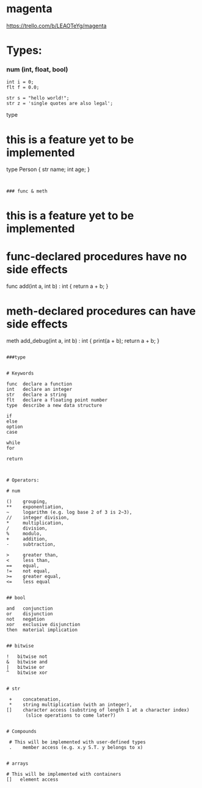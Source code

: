 # magenta
https://trello.com/b/LEAOTeYg/magenta

# Types:

### num (int, float, bool)
  ```
  int i = 0;
  flt f = 0.0;
  
  str s = "hello world!";
  str z = 'single quotes are also legal';
  ```

  type
 
  # this is a feature yet to be implemented
  type Person {
    str name;
    int age;
  }
  
  ```
  
  
### func & meth
  ```
  # this is a feature yet to be implemented
  
  # func-declared procedures have no side effects
  func add(int a, int b) : int {
    return a + b;
  }
  
  # meth-declared procedures can have side effects
  meth add_debug(int a, int b) : int {
    print(a + b);
    return a + b;
  }
  
```

###type
  

# Keywords
```
	func  declare a function
    int   declare an integer
    str   declare a string
    flt   declare a floating point number
    type  describe a new data structure
    
    if
    else
    option
    case
    
    while
    for
    
    return
```


# Operators:
  
# num
```
    ()    grouping,
    **    exponentiation,
    ~     logarithm (e.g. log base 2 of 3 is 2~3),
    //    integer division,
    *     multiplication,
    /     division,
    %     modulo,
    +     addition,
    -     subtraction,
    
    >     greater than,
    <     less than,
    ==    equal,
    !=    not equal,
    >=    greater equal,
    <=    less equal
```
 
## bool
```
    and   conjunction
    or    disjunction
    not   negation
    xor   exclusive disjunction
    then  material implication
```

## bitwise
```
    !   bitwise not
    &   bitwise and
    |   bitwise or
    ^   bitwise xor
```

# str
```
     +    concatenation,
     *    string multiplication (with an integer),
    []    character access (substring of length 1 at a character index)
           (slice operations to come later?)
```

# Compounds
```
     # This will be implemented with user-defined types
     .    member access (e.g. x.y S.T. y belongs to x)
```
 
# arrays
```
    # This will be implemented with containers
    []   element access
```
